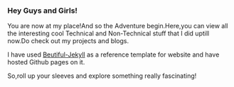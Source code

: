 
### Hey Guys and Girls!
You are now at my place!And so the Adventure begin.Here,you can view all the interesting cool Technical and Non-Technical stuff
that I did uptill now.Do check out my projects and blogs.

I have used [Beutiful-Jekyll](https://github.com/daattali/beautiful-jekyll) as a reference template for website and have hosted 
Github pages on it.

So,roll up your sleeves and explore something really fascinating!  
